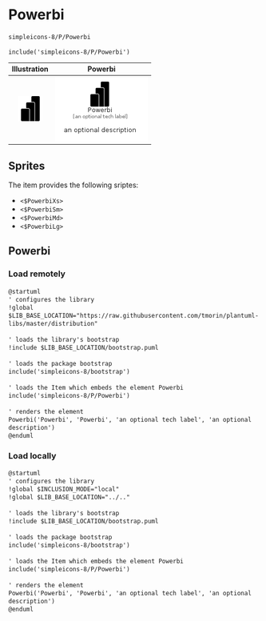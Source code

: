 # Powerbi


```text
simpleicons-8/P/Powerbi
```

```text
include('simpleicons-8/P/Powerbi')
```



| Illustration | Powerbi |
| :---: | :---: |
| ![illustration for Illustration](../../simpleicons-8/P/Powerbi.png) | ![illustration for Powerbi](../../simpleicons-8/P/Powerbi.Local.png) |



## Sprites
The item provides the following sriptes:

- `<$PowerbiXs>`
- `<$PowerbiSm>`
- `<$PowerbiMd>`
- `<$PowerbiLg>`





## Powerbi

### Load remotely
```plantuml
@startuml
' configures the library
!global $LIB_BASE_LOCATION="https://raw.githubusercontent.com/tmorin/plantuml-libs/master/distribution"

' loads the library's bootstrap
!include $LIB_BASE_LOCATION/bootstrap.puml

' loads the package bootstrap
include('simpleicons-8/bootstrap')

' loads the Item which embeds the element Powerbi
include('simpleicons-8/P/Powerbi')

' renders the element
Powerbi('Powerbi', 'Powerbi', 'an optional tech label', 'an optional description')
@enduml
```

### Load locally
```plantuml
@startuml
' configures the library
!global $INCLUSION_MODE="local"
!global $LIB_BASE_LOCATION="../.."

' loads the library's bootstrap
!include $LIB_BASE_LOCATION/bootstrap.puml

' loads the package bootstrap
include('simpleicons-8/bootstrap')

' loads the Item which embeds the element Powerbi
include('simpleicons-8/P/Powerbi')

' renders the element
Powerbi('Powerbi', 'Powerbi', 'an optional tech label', 'an optional description')
@enduml
```

